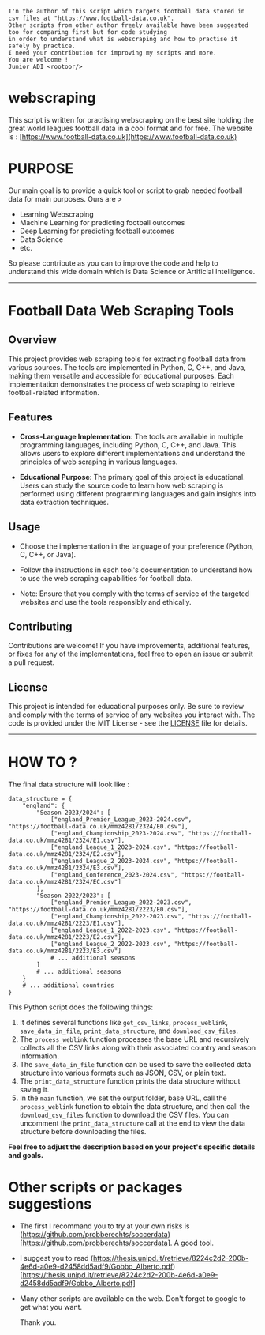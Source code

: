 ```
I'n the author of this script which targets football data stored in csv files at "https://www.football-data.co.uk".
Other scripts from other author freely available have been suggested too for comparing first but for code studying
in order to understand what is webscraping and how to practise it safely by practice.
I need your contribution for improving my scripts and more.
You are welcome !
Junior ADI <rootoor/>
```
# webscraping
This script is written for practising webscraping on the best site holding the great world leagues football data in a cool format and for free.
The website is : [https://www.football-data.co.uk](https://www.football-data.co.uk)

# PURPOSE
Our main goal is to provide a quick tool or script to grab needed football data for main purposes. Ours are > 

- Learning Webscraping
- Machine Learning for predicting football outcomes
- Deep Learning for predicting football outcomes
- Data Science 
- etc.

So please contribute as you can to improve the code and help to understand this wide domain which is Data Science or Artificial Intelligence. 

---

# Football Data Web Scraping Tools

## Overview

This project provides web scraping tools for extracting football data from various sources. The tools are implemented in Python, C, C++, and Java, making them versatile and accessible for educational purposes. Each implementation demonstrates the process of web scraping to retrieve football-related information.

## Features

- **Cross-Language Implementation**: The tools are available in multiple programming languages, including Python, C, C++, and Java. This allows users to explore different implementations and understand the principles of web scraping in various languages.

- **Educational Purpose**: The primary goal of this project is educational. Users can study the source code to learn how web scraping is performed using different programming languages and gain insights into data extraction techniques.

## Usage

- Choose the implementation in the language of your preference (Python, C, C++, or Java).

- Follow the instructions in each tool's documentation to understand how to use the web scraping capabilities for football data.

- Note: Ensure that you comply with the terms of service of the targeted websites and use the tools responsibly and ethically.

## Contributing

Contributions are welcome! If you have improvements, additional features, or fixes for any of the implementations, feel free to open an issue or submit a pull request.

## License

This project is intended for educational purposes only. Be sure to review and comply with the terms of service of any websites you interact with. The code is provided under the MIT License - see the [LICENSE](LICENSE) file for details.

---

# HOW TO ?

The final data structure will look like :

```
data_structure = {
    "england": {
        "Season 2023/2024": [
            ["england_Premier_League_2023-2024.csv", "https://football-data.co.uk/mmz4281/2324/E0.csv"],
            ["england_Championship_2023-2024.csv", "https://football-data.co.uk/mmz4281/2324/E1.csv"],
            ["england_League_1_2023-2024.csv", "https://football-data.co.uk/mmz4281/2324/E2.csv"],
            ["england_League_2_2023-2024.csv", "https://football-data.co.uk/mmz4281/2324/E3.csv"],
            ["england_Conference_2023-2024.csv", "https://football-data.co.uk/mmz4281/2324/EC.csv"]
        ],
        "Season 2022/2023": [
            ["england_Premier_League_2022-2023.csv", "https://football-data.co.uk/mmz4281/2223/E0.csv"],
            ["england_Championship_2022-2023.csv", "https://football-data.co.uk/mmz4281/2223/E1.csv"],
            ["england_League_1_2022-2023.csv", "https://football-data.co.uk/mmz4281/2223/E2.csv"],
            ["england_League_2_2022-2023.csv", "https://football-data.co.uk/mmz4281/2223/E3.csv"]
            # ... additional seasons
        ]
        # ... additional seasons
    }
    # ... additional countries
}
```

This Python script does the following things:

1. It defines several functions like `get_csv_links`, `process_weblink`, `save_data_in_file`, `print_data_structure`, and `download_csv_files`.
2. The `process_weblink` function processes the base URL and recursively collects all the CSV links along with their associated country and season information.
3. The `save_data_in_file` function can be used to save the collected data structure into various formats such as JSON, CSV, or plain text.
4. The `print_data_structure` function prints the data structure without saving it.
5. In the `main` function, we set the output folder, base URL, call the `process_weblink` function to obtain the data structure, and then call the `download_csv_files` function to download the CSV files. You can uncomment the `print_data_structure` call at the end to view the data structure before downloading the files.

   
**Feel free to adjust the description based on your project's specific details and goals.**

# Other scripts or packages suggestions

- The first I recommand you to try at your own risks is (https://github.com/probberechts/soccerdata)[https://github.com/probberechts/soccerdata]. A good tool.
- I suggest you to read (https://thesis.unipd.it/retrieve/8224c2d2-200b-4e6d-a0e9-d2458dd5adf9/Gobbo_Alberto.pdf)[https://thesis.unipd.it/retrieve/8224c2d2-200b-4e6d-a0e9-d2458dd5adf9/Gobbo_Alberto.pdf]
- Many other scripts are available on the web. Don't forget to google to get what you want.

  Thank you.
